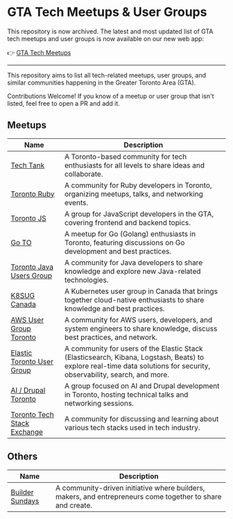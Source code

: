 # GTA Tech Meetups & User Groups

This repository is now archived. The latest and most updated list of GTA tech meetups and user groups is now available on our new web app:

👉 [GTA Tech Meetups](https://gta-dev-web.vercel.app/)

---


This repository aims to list all tech-related meetups, user groups, and similar communities happening in the Greater Toronto Area (GTA).

Contributions Welcome! If you know of a meetup or user group that isn't listed, feel free to open a PR and add it.

## Meetups

| Name | Description |
|------|------------|
| [Tech Tank](https://www.techtankto.com/) | A Toronto-based community for tech enthusiasts for all levels to share ideas and collaborate. |
| [Toronto Ruby](https://toronto-ruby.com/) | A community for Ruby developers in Toronto, organizing meetups, talks, and networking events. |
| [Toronto JS](https://torontojs.com/) | A group for JavaScript developers in the GTA, covering frontend and backend topics. |
| [Go TO](https://www.meetup.com/go-toronto/) | A meetup for Go (Golang) enthusiasts in Toronto, featuring discussions on Go development and best practices. |
| [Toronto Java Users Group](https://www.meetup.com/toronto-java-users-group/) | A community for Java developers to share knowledge and explore new Java-related technologies. |
| [K8SUG Canada](https://www.meetup.com/k8s-ca/) | A Kubernetes user group in Canada that brings together cloud-native enthusiasts to share knowledge and best practices. |
| [AWS User Group Toronto](https://www.meetup.com/toronto-aws-users-united/) | A community for AWS users, developers, and system engineers to share knowledge, discuss best practices, and network. |
| [Elastic Toronto User Group](https://www.meetup.com/elastic-toronto-user-group/) | A community for users of the Elastic Stack (Elasticsearch, Kibana, Logstash, Beats) to explore real-time data solutions for security, observability, search, and more. |
| [AI / Drupal Toronto](https://www.meetup.com/drupalto/) | A group focused on AI and Drupal development in Toronto, hosting technical talks and networking sessions. |
| [Toronto Tech Stack Exchange](https://www.meetup.com/toronto-tech-stack-exchange/) | A community for discussing and learning about various tech stacks used in tech industry. |

## Others

| Name | Description |
|------|------------|
| [Builder Sundays](https://builder-sundays.myshopify.com/) | A community-driven initiative where builders, makers, and entrepreneurs come together to share and create. |
